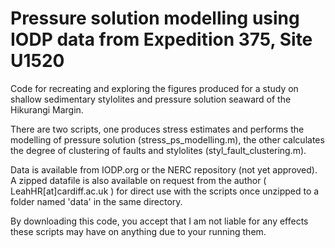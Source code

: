 # Pressure solution modelling using IODP data from Expedition 375, Site U1520
Code for recreating and exploring the figures produced for a study on shallow sedimentary stylolites and pressure solution seaward of the Hikurangi Margin.

There are two scripts, one produces stress estimates and performs the modelling of pressure solution (stress_ps_modelling.m), the other calculates the degree of clustering of faults and stylolites (styl_fault_clustering.m).

Data is available from IODP.org or the NERC repository (not yet approved). A zipped datafile is also available on request from the author ( LeahHR[at]cardiff.ac.uk ) for direct use with the scripts once unzipped to a folder named 'data' in the same directory.

By downloading this code, you accept that I am not liable for any effects these scripts may have on anything due to your running them.
